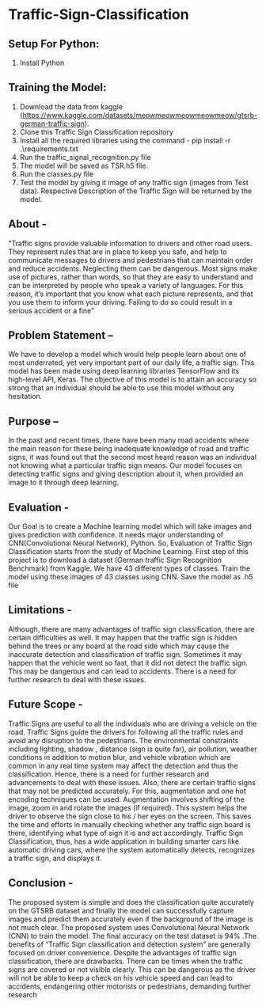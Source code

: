 # Traffic-Sign-Classification

## Setup For Python:
1.	Install Python
   
## Training the Model:
1.	Download the data from kaggle (https://www.kaggle.com/datasets/meowmeowmeowmeowmeow/gtsrb-german-traffic-sign).
2.	Clone this Traffic Sign Classification repository
3.	Install all the required libraries using the command - pip install -r .\requirements.txt
4.	Run the traffic_signal_recognition.py file
5.	The model will be saved as TSR.h5 file.
6.	Run the classes.py file
7.	Test the model by giving it image of any traffic sign (images from Test data).
Respective Description of the Traffic Sign will be returned by the model.

## About -
"Traffic signs provide valuable information to drivers and other road users. They represent rules that are in 
place to keep you safe, and help to communicate messages to drivers and pedestrians that can maintain order 
and reduce accidents. Neglecting them can be dangerous.
Most signs make use of pictures, rather than words, so that they are easy to understand and can be 
interpreted by people who speak a variety of languages. For this reason, it’s important that you know what 
each picture represents, and that you use them to inform your driving. Failing to do so could result in a serious 
accident or a fine"

## Problem Statement – 
We have to develop a model which would help people learn about one of most 
underrated, yet very important part of our daily life, a traffic sign. This model has been made using deep 
learning libraries TensorFlow and its high-level API, Keras. The objective of this model is to attain an 
accuracy so strong that an individual should be able to use this model without any hesitation.

## Purpose – 
In the past and recent times, there have been many road accidents where the main reason 
for these being inadequate knowledge of road and traffic signs, it was found out that the second most 
heard reason was an individual not knowing what a particular traffic sign means. Our model focuses on 
detecting traffic signs and giving description about it, when provided an image to it through deep 
learning.

## Evaluation -
Our Goal is to create a Machine learning model which will take images and gives prediction with confidence.
It needs major understanding of CNN(Convolutional Neural Network), Python. 
So, Evaluation of Traffic Sign Classification starts from the study of Machine Learning.
First step of this project is to download a dataset (German traffic Sign Recognition Benchmark) from Kaggle. We 
have 43 different types of classes. Train the model using these images of 43 classes using CNN. Save the model as 
.h5 file

## Limitations -
Although, there are many advantages of traffic sign classification, there are certain difficulties as well. It 
may happen that the traffic sign is hidden behind the trees or any board at the road side which may cause 
the inaccurate detection and classification of traffic sign. Sometimes it may happen that the vehicle went 
so fast, that it did not detect the traffic sign. This may be dangerous and can lead to accidents. There is a 
need for further research to deal with these issues.

## Future Scope -
Traffic Signs are useful to all the individuals who are driving a vehicle on the road. Traffic Signs guide the 
drivers for following all the traffic rules and avoid any disruption to the pedestrians. The environmental 
constraints including lighting, shadow , distance (sign is quite far), air pollution, weather conditions in 
addition to motion blur, and vehicle vibration which are common in any real time system may affect the 
detection and thus the classification. Hence, there is a need for further research and advancements to 
deal with these issues. Also, there are certain traffic signs that may not be predicted accurately. For this, 
augmentation and one hot encoding techniques can be used. Augmentation involves shifting of the image, 
zoom in and rotate the images (if required).
This system helps the driver to observe the sign close to his / her eyes on the screen. This saves the time 
and efforts in manually checking whether any traffic sign board is there, identifying what type of sign it is 
and act accordingly. Traffic Sign Classification, thus, has a wide application in building smarter cars like 
automatic driving cars, where the system automatically detects, recognizes a traffic sign, and displays it.

## Conclusion -
The proposed system is simple and does the classification quite accurately on the GTSRB dataset and 
finally the model can successfully capture images and predict them accurately even if the background of 
the image is not much clear. The proposed system uses Convolutional Neural Network (CNN) to train the 
model. The final accuracy on the test dataset is 94% .The benefits of “Traffic Sign classification and 
detection system” are generally focused on driver convenience. Despite the advantages of traffic sign 
classification, there are drawbacks. There can be times when the traffic signs are covered or not visible 
clearly. This can be dangerous as the driver will not be able to keep a check on his vehicle speed and can 
lead to accidents, endangering other motorists or pedestrians, demanding further research
